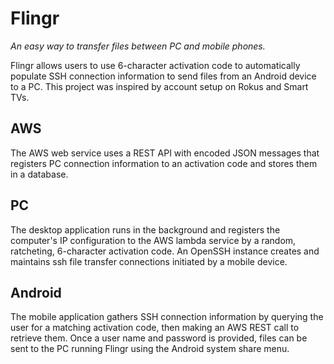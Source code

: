 # Flingr
*An easy way to transfer files between PC and mobile phones.*

Flingr allows users to use 6-character activation code to automatically populate 
SSH connection information to send files from an Android device to a PC. This
project was inspired by account setup on Rokus and Smart TVs.

## AWS
The AWS web service uses a REST API with encoded JSON messages that registers
PC connection information to an activation code and stores them in a database.

## PC
The desktop application runs in the background and registers the computer's IP
configuration to the AWS lambda service by a random, ratcheting, 6-character activation
code.  An OpenSSH instance creates and maintains ssh file transfer connections initiated 
by a mobile device.

## Android
The mobile application gathers SSH connection information by querying the user for a matching
activation code, then making an AWS REST call to retrieve them.  Once a user name and password
is provided, files can be sent to the PC running Flingr using the Android system share menu.
